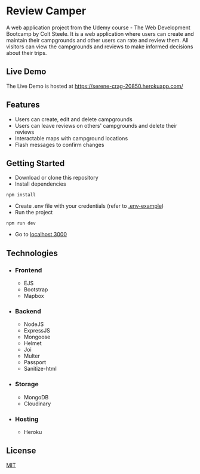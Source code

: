 # Review Camper 
A web application project from the Udemy course - The Web Development Bootcamp by Colt Steele. It is a web application where users can create and maintain their campgrounds and other users can rate and review them. All visitors can view the campgrounds and reviews to make informed decisions about their trips.
## Live Demo
The Live Demo is hosted at https://serene-crag-20850.herokuapp.com/
## Features
* Users can create, edit and delete campgrounds
* Users can leave reviews on others' campgrounds and delete their reviews
* Interactable maps with campground locations
* Flash messages to confirm changes
## Getting Started
* Download or clone this repository
* Install dependencies
```
npm install
```
* Create .env file with your credentials (refer to [.env-example](.env-example))
* Run the project
```
npm run dev
```
* Go to [localhost 3000](http://localhost:3000/)
## Technologies
* ### Frontend
  * EJS
  * Bootstrap
  * Mapbox
* ### Backend
  * NodeJS
  * ExpressJS
  * Mongoose
  * Helmet
  * Joi
  * Multer
  * Passport
  * Sanitize-html
* ### Storage
  * MongoDB
  * Cloudinary
  
* ### Hosting
  * Heroku

## License
[MIT](LICENSE)
